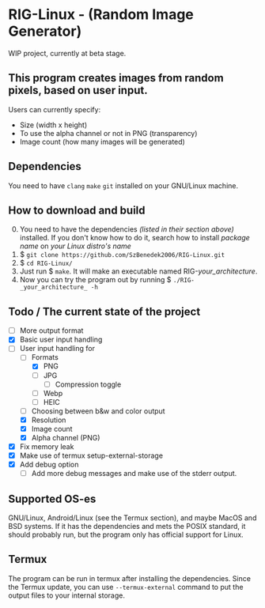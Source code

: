 # RIG-Linux - (Random Image Generator)
WIP project, currently at beta stage.

## This program creates images from random pixels, based on user input.
Users can currently specify:
- Size (width x height)
- To use the alpha channel or not in PNG (transparency)
- Image count (how many images will be generated)

## Dependencies
You need to have `clang` `make` `git` installed on your GNU/Linux machine.


## How to download and build
0. You need to have the dependencies _(listed in their section above)_ installed. If you don't know how to do it, search how to install _*package name*_ on _*your Linux distro's name*_
1. $ `git clone https://github.com/SzBenedek2006/RIG-Linux.git`
2. $ `cd RIG-Linux/`
3. Just run $ `make`. It will make an executable named RIG-_your\_architecture_.
4. Now you can try the program out by running $ `./RIG-_your_architecture_ -h`


## Todo / The current state of the project
- [ ] More output format
- [x] Basic user input handling
- [ ] User input handling for
  - [ ] Formats
    - [x] PNG
    - [ ] JPG
      - [ ] Compression toggle
    - [ ] Webp
    - [ ] HEIC
  - [ ] Choosing between b&w and color output
  - [x] Resolution
  - [x] Image count
  - [x] Alpha channel (PNG)
- [x] Fix memory leak
- [x] Make use of termux setup-external-storage
- [x] Add debug option
  - [ ] Add more debug messages and make use of the stderr output.

## Supported OS-es
GNU/Linux, Android/Linux (see the Termux section), and maybe MacOS and BSD systems.
If it has the dependencies and mets the POSIX standard, it should probably run, but the program only has official support for Linux.

## Termux
The program can be run in termux after installing the dependencies.
Since the Termux update, you can use  `--termux-external` command to put the output files to your internal storage.



